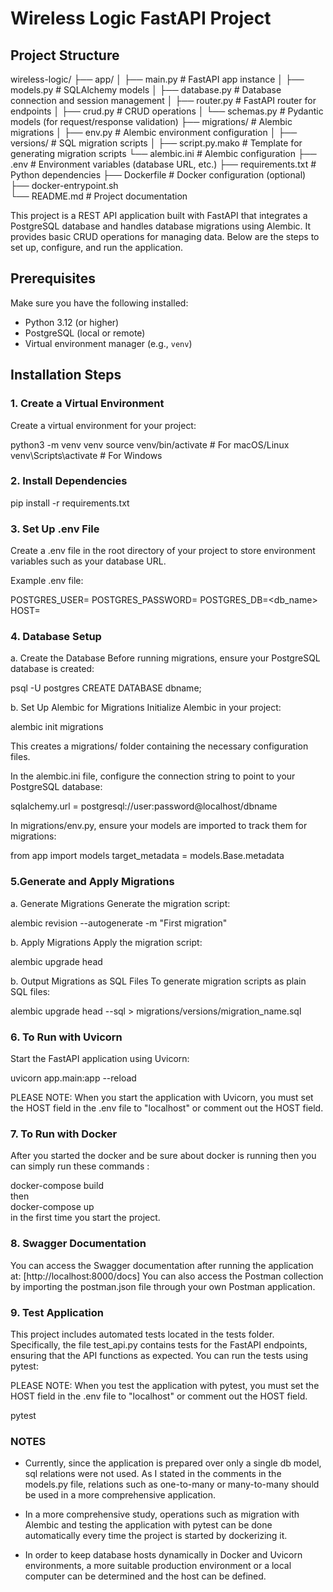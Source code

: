 # Wireless Logic FastAPI Project

## Project Structure


wireless-logic/
├── app/
│   ├── main.py            # FastAPI app instance
│   ├── models.py          # SQLAlchemy models
│   ├── database.py        # Database connection and session management
│   ├── router.py          # FastAPI router for endpoints
│   ├── crud.py            # CRUD operations
│   └── schemas.py         # Pydantic models (for request/response validation)
├── migrations/            # Alembic migrations
│   ├── env.py             # Alembic environment configuration
│   ├── versions/          # SQL migration scripts
│   ├── script.py.mako     # Template for generating migration scripts
└── alembic.ini        # Alembic configuration
├── .env                   # Environment variables (database URL, etc.)
├── requirements.txt       # Python dependencies
├── Dockerfile             # Docker configuration (optional)
├── docker-entrypoint.sh             
└── README.md              # Project documentation

This project is a REST API application built with FastAPI that integrates a PostgreSQL database and handles database migrations using Alembic. It provides basic CRUD operations for managing data. Below are the steps to set up, configure, and run the application.


## Prerequisites

Make sure you have the following installed:

- Python 3.12 (or higher)
- PostgreSQL (local or remote)
- Virtual environment manager (e.g., `venv`)

## Installation Steps

### 1. Create a Virtual Environment

Create a virtual environment for your project:

python3 -m venv venv
source venv/bin/activate  # For macOS/Linux
venv\Scripts\activate     # For Windows

### 2. Install Dependencies

pip install -r requirements.txt

### 3. Set Up .env File
Create a .env file in the root directory of your project to store environment variables such as your database URL.

Example .env file:

POSTGRES_USER=<username>
POSTGRES_PASSWORD=<password>
POSTGRES_DB=<db_name>
HOST=<host>

### 4. Database Setup

a. Create the Database
Before running migrations, ensure your PostgreSQL database is created:

psql -U postgres
CREATE DATABASE dbname;

b. Set Up Alembic for Migrations
Initialize Alembic in your project:

alembic init migrations

This creates a migrations/ folder containing the necessary configuration files.

In the alembic.ini file, configure the connection string to point to your PostgreSQL database:

sqlalchemy.url = postgresql://user:password@localhost/dbname

In migrations/env.py, ensure your models are imported to track them for migrations:

from app import models
target_metadata = models.Base.metadata

### 5.Generate and Apply Migrations
a. Generate Migrations
Generate the migration script:

alembic revision --autogenerate -m "First migration"

b. Apply Migrations
Apply the migration script:

alembic upgrade head

b. Output Migrations as SQL Files
To generate migration scripts as plain SQL files:

alembic upgrade head --sql > migrations/versions/migration_name.sql


### 6. To Run with Uvicorn

Start the FastAPI application using Uvicorn:

uvicorn app.main:app --reload

PLEASE NOTE: When you start the application with Uvicorn, you must set the HOST field in the .env file to "localhost" or comment out the HOST field.

### 7. To Run with Docker

After you started the docker and be sure about docker is running then you can simply
run these commands :

docker-compose build<br/>
then<br/>
docker-compose up<br/>
in the first time you start the project.


### 8. Swagger Documentation

You can access the Swagger documentation after running the application at: [http://localhost:8000/docs]
You can also access the Postman collection by importing the postman.json file through your own Postman application.


### 9. Test Application 

This project includes automated tests located in the tests folder. Specifically, the file test_api.py contains tests for the FastAPI endpoints, ensuring that the API functions as expected. You can run the tests using pytest:

PLEASE NOTE: When you test the application with pytest, you must set the HOST field in the .env file to "localhost" or comment out the HOST field.

pytest



### NOTES

- Currently, since the application is prepared over only a single db model, sql relations were not used. As I stated in the comments in the models.py file, relations such as one-to-many or many-to-many should be used in a more comprehensive application.

- In a more comprehensive study, operations such as migration with Alembic and testing the application with pytest can be done automatically every time the project is started by dockerizing it.

- In order to keep database hosts dynamically in Docker and Uvicorn environments, a more suitable production environment or a local computer can be determined and the host can be defined.